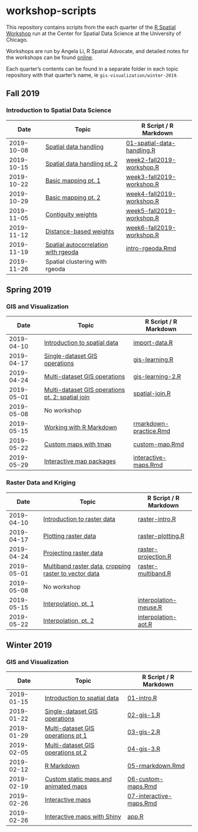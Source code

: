 
# workshop-scripts

This repository contains scripts from the each quarter of the [R Spatial
Workshop](https://spatialanalysis.github.io/events/) run at the Center
for Spatial Data Science at the University of Chicago.

Workshops are run by Angela Li, R Spatial Advocate, and detailed notes
for the workshops can be found
[online](https://spatialanalysis.github.io/workshop-notes/).

Each quarter’s contents can be found in a separate folder in each topic
repository with that quarter’s name, ie
`gis-visualization/winter-2019`.

## Fall 2019

### Introduction to Spatial Data Science

| Date       | Topic                                                                                                                            | R Script / R Markdown                                                           |
| ---------- | -------------------------------------------------------------------------------------------------------------------------------- | ------------------------------------------------------------------------------- |
| 2019-10-08 | [Spatial data handling](https://spatialanalysis.github.io/workshop-notes/spatial-data-handling.html)                             | [01-spatial-data-handling.R](intro-spatial-data-sci/01-spatial-data-handling.R) |
| 2019-10-15 | [Spatial data handling pt. 2](https://spatialanalysis.github.io/workshop-notes/spatial-data-handling.html)                       | [week2-fall2019-workshop.R](intro-spatial-data-sci/week2-fall2019-workshop.R)   |
| 2019-10-22 | [Basic mapping pt. 1](https://spatialanalysis.github.io/workshop-notes/basic-mapping.html)                                       | [week3-fall2019-workshop.R](intro-spatial-data-sci/week3-fall2019-workshop.R)   |
| 2019-10-29 | [Basic mapping pt. 2](https://spatialanalysis.github.io/workshop-notes/basic-mapping.html)                                       | [week4-fall2019-workshop.R](intro-spatial-data-sci/week4-fall2019-workshop.R)   |
| 2019-11-05 | [Contiguity weights](https://spatialanalysis.github.io/workshop-notes/spatial-autocorrelation.html)                              | [week5-fall2019-workshop.R](intro-spatial-data-sci/week5-fall2019-workshop.R)   |
| 2019-11-12 | [Distance-based weights](https://spatialanalysis.github.io/workshop-notes/spatial-autocorrelation.html)                          | [week6-fall2019-workshop.R](intro-spatial-data-sci/week6-fall2019-workshop.R)   |
| 2019-11-19 | [Spatial autocorrelation with rgeoda](https://spatialanalysis.github.io/workshop-notes/spatial-autocorrelation-with-rgeoda.html) | [intro-rgeoda.Rmd](intro-spatial-data-sci/intro-rgeoda.Rmd)                     |
| 2019-11-26 | Spatial clustering with rgeoda                                                                                                   |                                                                                 |

## Spring 2019

### GIS and Visualization

| Date       | Topic                                                                                                                                                        | R Script / R Markdown                                                              |
| ---------- | ------------------------------------------------------------------------------------------------------------------------------------------------------------ | ---------------------------------------------------------------------------------- |
| 2019-04-10 | [Introduction to spatial data](https://spatialanalysis.github.io/workshop-notes/introduction-to-spatial-data.html)                                           | [import-data.R](gis-visualization/spring-2019/R/import-data.R)                     |
| 2019-04-17 | [Single-dataset GIS operations](https://spatialanalysis.github.io/workshop-notes/single-dataset-gis-operations.html)                                         | [gis-learning.R](gis-visualization/spring-2019/R/gis-learning.R)                   |
| 2019-04-24 | [Multi-dataset GIS operations](https://spatialanalysis.github.io/workshop-notes/multiple-dataset-gis-operations-visualization.html)                          | [gis-learning-2.R](gis-visualization/spring-2019/R/gis-learning-2.R)               |
| 2019-05-01 | [Multi-dataset GIS operations pt. 2: spatial join](https://spatialanalysis.github.io/workshop-notes/multiple-dataset-gis-operations-visualization-pt-2.html) | [spatial-join.R](gis-visualization/spring-2019/R/spatial-join.R)                   |
| 2019-05-08 | No workshop                                                                                                                                                  |                                                                                    |
| 2019-05-15 | [Working with R Markdown](https://spatialanalysis.github.io/workshop-notes/r-markdown-and-custom-maps.html)                                                  | [rmarkdown-practice.Rmd](gis-visualization/spring-2019/doc/rmarkdown-practice.Rmd) |
| 2019-05-22 | [Custom maps with tmap](https://spatialanalysis.github.io/workshop-notes/custom-and-animated-maps.html)                                                      | [custom-map.Rmd](gis-visualization/spring-2019/doc/custom-map.Rmd)                 |
| 2019-05-29 | [Interactive map packages](https://spatialanalysis.github.io/workshop-notes/interactive-maps.html)                                                           | [interactive-maps.Rmd](gis-visualization/spring-2019/doc/interactive-maps.Rmd)     |

### Raster Data and Kriging

| Date       | Topic                                                                                                                                                                                                                                              | R Script / R Markdown                                                                                                                       |
| ---------- | -------------------------------------------------------------------------------------------------------------------------------------------------------------------------------------------------------------------------------------------------- | ------------------------------------------------------------------------------------------------------------------------------------------- |
| 2019-04-10 | [Introduction to raster data](https://datacarpentry.org/r-raster-vector-geospatial/01-raster-structure/index.html)                                                                                                                                 | [raster-intro.R](raster-kriging/spring-2019/R/raster-intro.R)                                                                               |
| 2019-04-17 | [Plotting raster data](https://datacarpentry.org/r-raster-vector-geospatial/02-raster-plot/index.html)                                                                                                                                             | [raster-plotting.R](raster-kriging/spring-2019/R/raster-plotting.R)                                                                         |
| 2019-04-24 | [Projecting raster data](https://datacarpentry.org/r-raster-vector-geospatial/03-raster-reproject-in-r/index.html)                                                                                                                                 | [raster-projection.R](raster-kriging/spring-2019/R/raster-projection.R)                                                                     |
| 2019-05-01 | [Multiband raster data](https://datacarpentry.org/r-raster-vector-geospatial/05-raster-multi-band-in-r/index.html), [cropping raster to vector data](https://datacarpentry.org/r-raster-vector-geospatial/11-vector-raster-integration/index.html) | [raster-multiband.R](raster-kriging/spring-2019/R/raster-multiband.R)                                                                       |
| 2019-05-08 | No workshop                                                                                                                                                                                                                                        |                                                                                                                                             |
| 2019-05-15 | [Interpolation, pt. 1](https://spatialanalysis.github.io/workshop-notes/introduction-to-interpolation.html)                                                                                                                                        | [interpolation-meuse.R](https://github.com/spatialanalysis/workshop-scripts/blob/master/raster-kriging/spring-2019/R/interpolation-meuse.R) |
| 2019-05-22 | [Interpolation, pt. 2](https://spatialanalysis.github.io/workshop-notes/interpolation-with-array-of-things-data.html)                                                                                                                              | [interpolation-aot.R](https://github.com/spatialanalysis/workshop-scripts/blob/master/raster-kriging/spring-2019/R/interpolation-aot.R)     |

## Winter 2019

### GIS and Visualization

| Date       | Topic                                                                                                                                         | R Script / R Markdown                                                                |
| ---------- | --------------------------------------------------------------------------------------------------------------------------------------------- | ------------------------------------------------------------------------------------ |
| 2019-01-15 | [Introduction to spatial data](https://spatialanalysis.github.io/workshop-notes/introduction-to-spatial-data.html)                            | [01-intro.R](gis-visualization/winter-2019/R/01-intro.R)                             |
| 2019-01-22 | [Single-dataset GIS operations](https://spatialanalysis.github.io/workshop-notes/single-dataset-gis-operations.html)                          | [02-gis-1.R](gis-visualization/winter-2019/R/02-gis-1.R)                             |
| 2019-01-29 | [Multi-dataset GIS operations pt 1](https://spatialanalysis.github.io/workshop-notes/multiple-dataset-gis-operations-visualization.html)      | [03-gis-2.R](gis-visualization/winter-2019/R/03-gis-2.R)                             |
| 2019-02-05 | [Multi-dataset GIS operations pt 2](https://spatialanalysis.github.io/workshop-notes/multiple-dataset-gis-operations-visualization-pt-2.html) | [04-gis-3.R](gis-visualization/winter-2019/R/04-gis-3.R)                             |
| 2019-02-12 | [R Markdown](https://spatialanalysis.github.io/workshop-notes/r-markdown-and-custom-maps.html)                                                | [05-rmarkdown.Rmd](gis-visualization/winter-2019/doc/05-rmarkdown.Rmd)               |
| 2019-02-19 | [Custom static maps and animated maps](https://spatialanalysis.github.io/workshop-notes/custom-and-animated-maps.html)                        | [06-custom-maps.Rmd](gis-visualization/winter-2019/doc/06-custom-maps.Rmd)           |
| 2019-02-26 | [Interactive maps](https://spatialanalysis.github.io/workshop-notes/interactive-maps.html)                                                    | [07-interactive-maps.Rmd](gis-visualization/winter-2019/doc/07-interactive-maps.Rmd) |
| 2019-02-26 | [Interactive maps with Shiny](https://spatialanalysis.github.io/workshop-notes/interactive-maps-with-shiny.html)                              | [app.R](gis-visualization/winter-2019/R/leaflet-example/app.R)                       |
